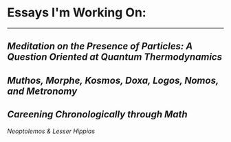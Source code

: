# Essays I'm Working On:
---
*Meditation on the Presence of Particles: A Question Oriented at Quantum Thermodynamics*
---
*Muthos, Morphe, Kosmos, Doxa, Logos, Nomos, and Metronomy*
---
*Careening Chronologically through Math*
---
*Neoptolemos & Lesser Hippias*
